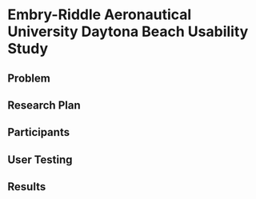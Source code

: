 # Embry-Riddle Aeronautical University Daytona Beach Usability Study

## Problem

## Research Plan

## Participants

## User Testing

## Results 
